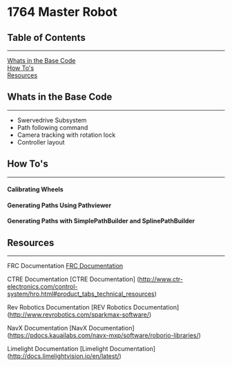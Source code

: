 1764 Master Robot
=======

## Table of Contents
---
[Whats in the Base Code](#whats-in-the-base-code)  
[How To's](#how-tos)  
[Resources](#resources)  

## Whats in the Base Code
---
* Swervedrive Subsystem  
* Path following command  
* Camera tracking with rotation lock  
* Controller layout  

## How To's
---
#### Calibrating Wheels
#### Generating Paths Using Pathviewer
#### Generating Paths with SimplePathBuilder and SplinePathBuilder

## Resources
---

FRC Documentation [FRC Documentation](https://wpilib.screenstepslive.com/s/currentCS/m/java/l/1027503-installing-c-and-java-development-tools-for-frc)

CTRE Documentation [CTRE Documentation] (http://www.ctr-electronics.com/control-system/hro.html#product_tabs_technical_resources)

Rev Robotics Documentation [REV Robotics Documentation] (http://www.revrobotics.com/sparkmax-software/)

NavX Documentation [NavX Documentation] (https://pdocs.kauailabs.com/navx-mxp/software/roborio-libraries/)

Limelight Documentation [Limelight Documentation] (http://docs.limelightvision.io/en/latest/)